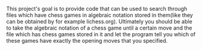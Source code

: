 This project's goal is to provide code that can be used to search through files which
have chess games in algebraic notation stored in them(like they can be obtained by
for example lichess.org). Ultimately you should be able to take the algebraic notation of a chess game until a certain move and the file which has chess games stored in it and let the program tell you which of these games have exactly the opening moves that you specified.